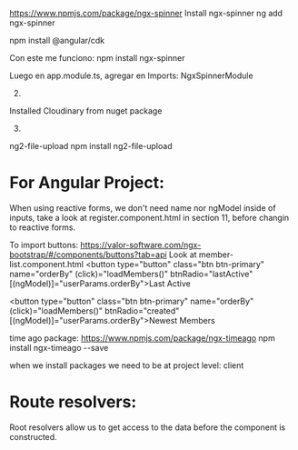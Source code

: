 https://www.npmjs.com/package/ngx-spinner
Install ngx-spinner
ng add ngx-spinner

npm install @angular/cdk 

Con este me funciono:
npm install ngx-spinner

Luego en app.module.ts, agregar en Imports: NgxSpinnerModule

2. 
Installed Cloudinary from nuget package

3.
ng2-file-upload
npm install ng2-file-upload

For Angular Project:
=====================
When using reactive forms, we don't need name nor ngModel inside of inputs, take a look at register.component.html in section 11, before changin to reactive forms.

To import buttons:
https://valor-software.com/ngx-bootstrap/#/components/buttons?tab=api
Look at member-list.component.html
<button 
    type="button"
    class="btn btn-primary" 
    name="orderBy"
    (click)="loadMembers()"
    btnRadio="lastActive"
    [(ngModel)]="userParams.orderBy">Last Active</button>

<button 
    type="button"
    class="btn btn-primary" 
    name="orderBy"
    (click)="loadMembers()"
    btnRadio="created"
    [(ngModel)]="userParams.orderBy">Newest Members</button>

time ago package:
https://www.npmjs.com/package/ngx-timeago
npm install ngx-timeago --save

when we install packages we need to be at project level: client

Route resolvers:
==================
Root resolvers allow us to get access to the data before the component is constructed.


